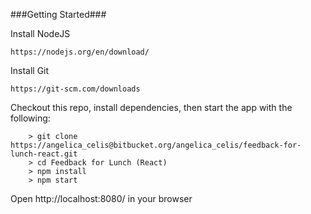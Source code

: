 ###Getting Started###

Install NodeJS
```
https://nodejs.org/en/download/
```

Install Git
```
https://git-scm.com/downloads
```

Checkout this repo, install dependencies, then start the app with the following:

```
	> git clone https://angelica_celis@bitbucket.org/angelica_celis/feedback-for-lunch-react.git
	> cd Feedback for Lunch (React)
	> npm install
	> npm start
```
Open http://localhost:8080/ in your browser
